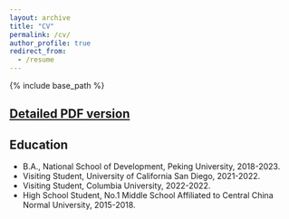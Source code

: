 ```yaml
---
layout: archive
title: "CV"
permalink: /cv/
author_profile: true
redirect_from:
  - /resume
---
```


{% include base_path %}

## [Detailed PDF version](https://drive.google.com/file/d/1LZ6xGmJ8BnIjT4WpB_He4Djom9lFbLrd/view?usp=sharing)



## Education
- B.A., National School of Development, Peking University, 2018-2023.
- Visiting Student, University of California San Diego, 2021-2022.
- Visiting Student, Columbia University, 2022-2022.
- High School Student, No.1 Middle School Affiliated to Central China Normal University, 2015-2018.


